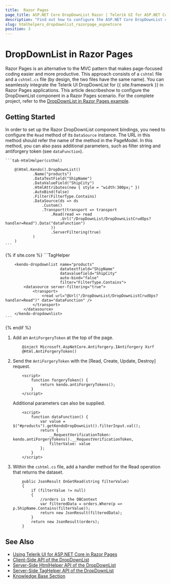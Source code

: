 ```yaml
---
title:  Razor Pages
page_title: ASP.NET Core DropDownList Razor | Telerik UI for ASP.NET Core
description: "Find out how to configure the ASP.NET Core DropDownList component in a Razor Pages scenario."
slug: htmlhelpers_dropdownlist_razorpage_aspnetcore
position: 3
---
```


# DropDownList in Razor Pages 
Razor Pages is an alternative to the MVC pattern that makes page-focused coding easier and more productive. This approach consists of a `cshtml` file and a `cshtml.cs` file (by design, the two files have the same name). 
You can seamlessly integrate the Telerik UI DropDownList for {{ site.framework }} in Razor Pages applications.
This article describeshow to configure the DropDownList component in a Razor Pages scenario.
For the complete project, refer to the [DropDownList in Razor Pages example](https://github.com/telerik/ui-for-aspnet-core-examples/tree/master/Telerik.Examples.RazorPages/Telerik.Examples.RazorPages/Pages/DropDownList).

## Getting Started
In order to set up the Razor DropDownList component bindings, you need to configure the `Read` method of its `DataSource` instance. The URL in this method should refer the name of the method in the PageModel. In this method, you can also pass additional parameters, such as filter string and antiforgery token (see `dataFunction`).

    ```tab-HtmlHelper(csthml)    
    
        @(Html.Kendo().DropDownList()
                .Name("products")
                .DataTextField("ShipName")
                .DataValueField("ShipCity")
                .HtmlAttributes(new { style = "width:300px;" })
                .AutoBind(false)
                .Filter(FilterType.Contains)      
                .DataSource(ds => ds
                    .Custom()
                    .Transport(transport => transport
                        .Read(read => read
                            .Url("/DropDownList/DropDownListCrudOps?handler=Read").Data("dataFunction")
                        ))
                        .ServerFiltering(true)
                )
        )
    ```
{% if site.core %}
    ```TagHelper
    
        <kendo-dropdownlist name="products"
                            datatextfield="ShipName"
                            datavaluefield="ShipCity"
                            auto-bind="false"
                            filter="FilterType.Contains">
            <datasource server-filtering="true">
                <transport>
                    <read url="@Url("/DropDownList/DropDownListCrudOps?handler=Read")" data="dataFunction" />
                </transport>
            </datasource>
        </kendo-dropdownlist>
    ```
{% endif %}

1. Add an `AntiForgeryToken` at the top of the page.

    ```
        @inject Microsoft.AspNetCore.Antiforgery.IAntiforgery Xsrf
        @Html.AntiForgeryToken()
    ```

1. Send the `AntiForgeryToken` with the [Read, Create, Update, Destroy] request.

    ```
        <script>
            function forgeryToken() {
                return kendo.antiForgeryTokens();
            }
        </script>
    ```

    Additional parameters can also be supplied.

    ```
        <script>
            function dataFunction() {
                var value = $("#products").getKendoDropDownList().filterInput.val();
                return {
                    __RequestVerificationToken: kendo.antiForgeryTokens().__RequestVerificationToken,
                    filterValue: value
                };
            }   
        </script>
    ```

1. Within the `cshtml.cs` file, add a handler method for the Read operation that returns the dataset.

    ```tab-PageModel(cshtml.cs)
        public JsonResult OnGetRead(string filterValue)
        {
            if (filterValue != null)
            {
                //orders is the DBContext
                var filteredData = orders.Where(p => p.ShipName.Contains(filterValue)); 
                return new JsonResult(filteredData);
            }
            return new JsonResult(orders);
        }
    ```

## See Also
* [Using Telerik UI for ASP.NET Core in Razor Pages](https://docs.telerik.com/aspnet-core/getting-started/razor-pages#using-telerik-ui-for-aspnet-core-in-razor-pages)
* [Client-Side API of the DropDownList](https://docs.telerik.com/kendo-ui/api/javascript/ui/dropdownlist)
* [Server-Side HtmlHelper API of the DropDownList](/api/dropdownlist)
* [Server-Side TagHelper API of the DropDownList](/api/taghelpers/dropdownlist)
* [Knowledge Base Section](/knowledge-base)


